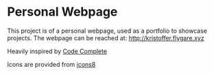 # Personal Webpage
This project is of a personal webpage, used as a portfolio to showcase projects.
The webpage can be reached at: http://kristoffer.flygare.xyz

Heavily inspired by [Code Complete](https://www.youtube.com/watch?v=YQCDUJ6hhNY)

Icons are provided from [icons8](https://icons8.com/)
